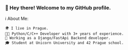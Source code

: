 ### 👋 Hey there! Welcome to my GitHub profile.

ℹ️ About Me:

    🌍 I live in Prague.
    👨‍💻 Python/C/C++ Developer with 3+ years of experience.
    💼 Working as a Django/FastApi Backend developer.
    🎓 Student at Unicorn University and 42 Prague school.
